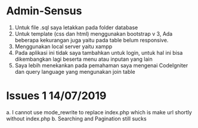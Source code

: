 # Admin-Sensus
1. Untuk file .sql saya letakkan pada folder database
2. Untuk template (css dan html) menggunakan bootstrap v 3, Ada beberapa kekurangan juga yaitu pada table belum responsive.
3. Menggunakan local server yaitu xampp
4. Pada aplikasi ini tidak saya tambahkan untuk login, untuk hal ini bisa dikembangkan lagi beserta menu atau inputan yang lain
5. Saya lebih menekankan pada pemahaman saya mengenai CodeIgniter dan query language yang mengunakan join table

# Issues 1 14/07/2019
a. I cannot use mode_rewrite to replace index.php which is make url shortly without index.php
b. Searching and Pagination still sucks
